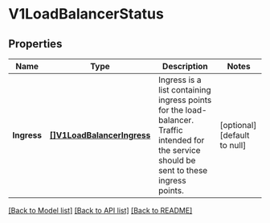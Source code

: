 # V1LoadBalancerStatus

## Properties
Name | Type | Description | Notes
------------ | ------------- | ------------- | -------------
**Ingress** | [**[]V1LoadBalancerIngress**](v1.LoadBalancerIngress.md) | Ingress is a list containing ingress points for the load-balancer. Traffic intended for the service should be sent to these ingress points. | [optional] [default to null]

[[Back to Model list]](../README.md#documentation-for-models) [[Back to API list]](../README.md#documentation-for-api-endpoints) [[Back to README]](../README.md)


